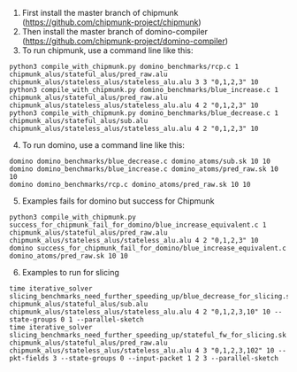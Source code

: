 1. First install the master branch of chipmunk (https://github.com/chipmunk-project/chipmunk)
2. Then install the master branch of domino-compiler (https://github.com/chipmunk-project/domino-compiler)
3. To run chipmunk, use a command line like this:
```shell
python3 compile_with_chipmunk.py domino_benchmarks/rcp.c 1 chipmunk_alus/stateful_alus/pred_raw.alu chipmunk_alus/stateless_alus/stateless_alu.alu 3 3 "0,1,2,3" 10
python3 compile_with_chipmunk.py domino_benchmarks/blue_increase.c 1 chipmunk_alus/stateful_alus/pred_raw.alu chipmunk_alus/stateless_alus/stateless_alu.alu 4 2 "0,1,2,3" 10
python3 compile_with_chipmunk.py domino_benchmarks/blue_decrease.c 1 chipmunk_alus/stateful_alus/sub.alu chipmunk_alus/stateless_alus/stateless_alu.alu 4 2 "0,1,2,3" 10
```
4. To run domino, use a command line like this:
```shell
domino domino_benchmarks/blue_decrease.c domino_atoms/sub.sk 10 10
domino domino_benchmarks/blue_increase.c domino_atoms/pred_raw.sk 10 10
domino domino_benchmarks/rcp.c domino_atoms/pred_raw.sk 10 10
```
5. Examples fails for domino but success for Chipmunk
```shell
python3 compile_with_chipmunk.py success_for_chipmunk_fail_for_domino/blue_increase_equivalent.c 1 chipmunk_alus/stateful_alus/pred_raw.alu chipmunk_alus/stateless_alus/stateless_alu.alu 4 2 "0,1,2,3" 10
domino success_for_chipmunk_fail_for_domino/blue_increase_equivalent.c domino_atoms/pred_raw.sk 10 10
```
6. Examples to run for slicing
```shell
time iterative_solver slicing_benchmarks_need_further_speeding_up/blue_decrease_for_slicing.sk chipmunk_alus/stateful_alus/sub.alu chipmunk_alus/stateless_alus/stateless_alu.alu 4 2 "0,1,2,3,10" 10 --state-groups 0 1 --parallel-sketch
time iterative_solver slicing_benchmarks_need_further_speeding_up/stateful_fw_for_slicing.sk chipmunk_alus/stateful_alus/pred_raw.alu chipmunk_alus/stateless_alus/stateless_alu.alu 4 3 "0,1,2,3,102" 10 --pkt-fields 3 --state-groups 0 --input-packet 1 2 3 --parallel-sketch
```
